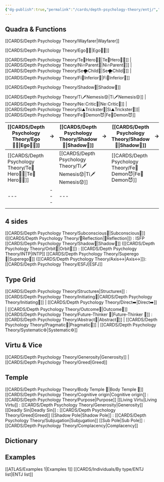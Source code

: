 ```yaml
---
{"dg-publish":true,"permalink":"/cards/depth-psychology-theory/entj/","created":"2023-01-05T15:27:16.947+01:00","updated":"2023-04-24T20:04:06.456+02:00"}
---
```



## Quadra & Functions
[[CARDS/Depth Psychology Theory/Wayfarer\|Wayfarer]] 

[[CARDS/Depth Psychology Theory/Ego🙋‍♂️\|Ego🙋‍♂️]]

[[CARDS/Depth Psychology Theory/Te🏹Hero🦸‍♂️\|Te🏹Hero🦸‍♂️]] | [[CARDS/Depth Psychology Theory/Ni🔥Parent🤨\|Ni🔥Parent🤨]] |[[CARDS/Depth Psychology Theory/Se🌪️Child👼\|Se🌪️Child👼]]  | [[CARDS/Depth Psychology Theory/Fi🧭Inferior👶\|Fi🧭Inferior👶]]

[[CARDS/Depth Psychology Theory/Shadow👤\|Shadow👤]] 

[[CARDS/Depth Psychology Theory/Ti🗡️Nemesis😟\|Ti🗡️Nemesis😟]] | [[CARDS/Depth Psychology Theory/Ne💧Critic🤔\|Ne💧Critic🤔]] |  [[CARDS/Depth Psychology Theory/Si⛰️Trickster🤡\|Si⛰️Trickster🤡]]| [[CARDS/Depth Psychology Theory/Fe💉Demon😈\|Fe💉Demon😈]]


| [[CARDS/Depth Psychology Theory/Ego🙋‍♂️\|Ego🙋‍♂️]] | →   | [[CARDS/Depth Psychology Theory/Shadow👤\|Shadow👤]] | →   | [[CARDS/Depth Psychology Theory/Shadow👤\|Shadow👤]] | →   | [[CARDS/Depth Psychology Theory/Ego🙋‍♂️\|Ego🙋‍♂️]] |
| ------------- | --- | ------------- | --- | ------------- | --- | ------------- |
| [[CARDS/Depth Psychology Theory/Te🏹Hero🦸‍♂️\|Te🏹Hero🦸‍♂️]] |  | [[CARDS/Depth Psychology Theory/Ti🗡️Nemesis😟\|Ti🗡️Nemesis😟]]|     |   [[CARDS/Depth Psychology Theory/Fe💉Demon😈\|Fe💉Demon😈]]| | [[CARDS/Depth Psychology Theory/Fi🧭Inferior👶\|Fi🧭Inferior👶]] |
| ---           | --- | ---           |     |               |     |               |
|               |     |               |     |               |     |               |

## 4 sides  
[[CARDS/Depth Psychology Theory/Subconscious🤸\|Subconscious🤸]] ([[CARDS/Depth Psychology Theory/🔀Reflection\|🔀Reflection]]) : ISFP
[[CARDS/Depth Psychology Theory/Shadow👤\|Shadow👤]] ([[CARDS/Depth Psychology Theory/Orbit💫\|Orbit💫]]) : [[CARDS/Depth Psychology Theory/INTP\|INTP]]
[[CARDS/Depth Psychology Theory/Superego👹\|Superego👹]] ([[CARDS/Depth Psychology Theory/Axis↔️\|Axis↔️]]): [[CARDS/Depth Psychology Theory/ESFJ\|ESFJ]] 

## Type Grid 
[[CARDS/Depth Psychology Theory/Structure🔛\|Structure🔛]] : [[CARDS/Depth Psychology Theory/Initiating👋\|CARDS/Depth Psychology Theory/Initiating👋]] | [[CARDS/Depth Psychology Theory/Direct➡️\|Direct➡️]] | [[CARDS/Depth Psychology Theory/Outcome🎯\|Outcome🎯]]
[[CARDS/Depth Psychology Theory/Future-Thinker 🔮\|Future-Thinker 🔮]] : [[CARDS/Depth Psychology Theory/Abstract🧲\|Abstract🧲]] | [[CARDS/Depth Psychology Theory/Pragmatic🦊\|Pragmatic🦊]] | [[CARDS/Depth Psychology Theory/Systematic⚙️\|Systematic⚙️]]

## Virtu & Vice
[[CARDS/Depth Psychology Theory/Generosity\|Generosity]] | [[CARDS/Depth Psychology Theory/Greed\|Greed]] 

## Temple 
[[CARDS/Depth Psychology Theory/Body Temple 🌳\|Body Temple 🌳]]
[[CARDS/Depth Psychology Theory/Cognitive origin\|Cognitive origin]] : [[CARDS/Depth Psychology Theory/Purpose\|Purpose]]
[[Living Virtu\|Living Virtu]] : [[CARDS/Depth Psychology Theory/Generosity\|Generosity]]
[[Deadly Sin\|Deadly Sin]] : [[CARDS/Depth Psychology Theory/Greed\|Greed]]
[[Shadow Pole\|Shadow Pole]] : [[CARDS/Depth Psychology Theory/Subjugation\|Subjugation]]
[[Sub Pole\|Sub Pole]] : [[CARDS/Depth Psychology Theory/Complacency\|Complacency]]

## Dictionary

## Examples 
[[ATLAS/Examples 1\|Examples 1]] 
[[CARDS/Individuals/By type/ENTJ list\|ENTJ list]]
